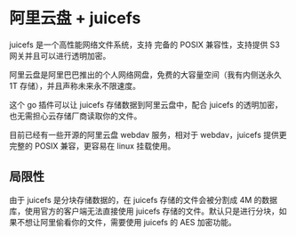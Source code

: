 # 阿里云盘 + juicefs

juicefs 是一个高性能网络文件系统，支持 完备的 POSIX 兼容性，支持提供 S3 网关并且可以进行透明加密。

阿里云盘是阿里巴巴推出的个人网络网盘，免费的大容量空间（我有内侧送永久 1T 存储），并且声称未来永不限速度。

这个 go 插件可以让 juicefs 存储数据到阿里云盘中，配合 juicefs 的透明加密，也无需担心云存储厂商读取你的文件。

目前已经有一些开源的阿里云盘 webdav 服务，相对于 webdav，juicefs 提供更完整的 POSIX 兼容，更容易在 linux 挂载使用。

## 局限性

由于 juicefs 是分块存储数据的，在 juicefs 存储的文件会被分割成 4M 的数据库，使用官方的客户端无法直接使用 juicefs 存储的文件。默认只是进行分块，如果不想让阿里偷看你的文件，需要使用 juicefs 的 AES 加密功能。
